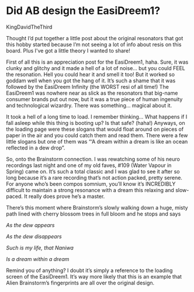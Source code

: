 # Did AB design the EasiDreem1?

KingDavidTheThird

Thought I’d put together a little post about the original resonators that got this hobby started because I’m not seeing a lot of info about resis on this board. Plus I've got a little theory I wanted to share!

First of all this is an appreciation post for the EasiDreem1, haha. Sure, it was clunky and glitchy and it made a hell of a lot of noise… but you could FEEL the resonation. Hell you could hear it and smell it too! But it worked so goddam well when you got the hang of it. It’s such a shame that it was followed by the EasiDreem Infinity (the WORST resi of all time!) The EasiDreem1 was  nowhere near as slick as the resonators that big-name consumer brands put out now, but it was a true piece of human ingenuity and technological wizardry. There was something… magical about it. 

It took a hell of a long time to load. I remember thinking… What happens if I fall asleep while this thing is booting up? Is that safe? (haha!) Anyways, on the loading page were these slogans that would float around on pieces of paper in the air and you could catch them and read them. There were a few little slogans but one of them was “‘A dream within a dream is like an ocean reflected in a dew drop”. 

So, onto the Brainstorm connection. I was rewatching some of his neuro recordings last night and one of my old faves, #109 (Water Vapour in Spring) came on. It’s such a total classic and I was glad to see it after so long because it’s a rare recording that’s not action packed, pretty serene. For anyone who’s been compos somnium, you’ll know it’s INCREDIBLY difficult to maintain a strong resonance with a dream this relaxing and slow-paced. It really does prove he’s a master.

There’s this moment where Brainstorm’s slowly walking down a huge, misty path lined with cherry blossom trees in full bloom and he stops and says

_As the dew appears_

_As the dew disappears_

_Such is my life, that Naniwa_

_Is a dream within a dream_

Remind you of anything? I doubt it’s simply a reference to the loading screen of the EasiDreem1. It’s way more likely that this is an example that Alien Brainstorm’s fingerprints are all over the original design. 

